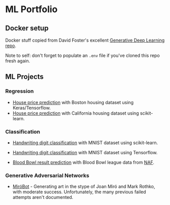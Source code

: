 # ML Portfolio

## Docker setup

Docker stuff copied from David Foster's excellent [Generative Deep Learning repo](https://github.com/davidADSP/Generative_Deep_Learning_2nd_Edition).

Note to self: don't forget to populate an `.env` file if you've cloned this repo fresh again.

## ML Projects

### Regression

- [House price prediction](./notebooks/boston_housing.ipynb) with Boston housing dataset using Keras/Tensorflow.
- [House price prediction](./notebooks/scikit-learn-regression-ch2.ipynb) with California housing dataset using scikit-learn.

### Classification

- [Handwriting digit classification](./notebooks/scit-learn-classification-ch3.ipynb) with MNIST dataset using scikit-learn.

- [Handwriting digit classification](./notebooks/mnist.ipynb) with MNIST dataset using Tensorflow.

- [Blood Bowl result prediction](./notebooks/Blood%20Bowl.ipynb) with Blood Bowl league data from [NAF](https://www.thenaf.net/).



### Generative Adversarial Networks

- [MiróBot](https://github.com/Pappa/MiroBot) - Generating art in the stype of Joan Miró and Mark Rothko, with moderate success. Unfortunately, the many previous failed attempts aren't documented.